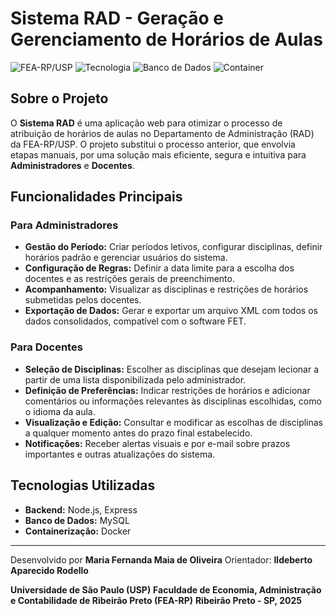 # Sistema RAD - Geração e Gerenciamento de Horários de Aulas

![FEA-RP/USP](https://img.shields.io/badge/FEA--RP-USP-blue)
![Tecnologia](https://img.shields.io/badge/Tecnologia-Node.js-green)
![Banco de Dados](https://img.shields.io/badge/Banco%20de%20Dados-MySQL-orange)
![Container](https://img.shields.io/badge/Container-Docker-blueviolet)

## Sobre o Projeto

O **Sistema RAD** é uma aplicação web para otimizar o processo de atribuição de horários de aulas no Departamento de Administração (RAD) da FEA-RP/USP. O projeto substitui o processo anterior, que envolvia etapas manuais, por uma solução mais eficiente, segura e intuitiva para **Administradores** e **Docentes**.

## Funcionalidades Principais

### Para Administradores

* **Gestão do Período:** Criar períodos letivos, configurar disciplinas, definir horários padrão e gerenciar usuários do sistema.
* **Configuração de Regras:** Definir a data limite para a escolha dos docentes e as restrições gerais de preenchimento.
* **Acompanhamento:** Visualizar as disciplinas e restrições de horários submetidas pelos docentes.
* **Exportação de Dados:** Gerar e exportar um arquivo XML com todos os dados consolidados, compatível com o software FET.

### Para Docentes

* **Seleção de Disciplinas:** Escolher as disciplinas que desejam lecionar a partir de uma lista disponibilizada pelo administrador.
* **Definição de Preferências:** Indicar restrições de horários e adicionar comentários ou informações relevantes às disciplinas escolhidas, como o idioma da aula.
* **Visualização e Edição:** Consultar e modificar as escolhas de disciplinas a qualquer momento antes do prazo final estabelecido.
* **Notificações:** Receber alertas visuais e por e-mail sobre prazos importantes e outras atualizações do sistema.

## Tecnologias Utilizadas

* **Backend:** Node.js, Express
* **Banco de Dados:** MySQL
* **Containerização:** Docker

---

Desenvolvido por **Maria Fernanda Maia de Oliveira**
Orientador: **Ildeberto Aparecido Rodello**

**Universidade de São Paulo (USP)**
**Faculdade de Economia, Administração e Contabilidade de Ribeirão Preto (FEA-RP)**
**Ribeirão Preto - SP, 2025**

